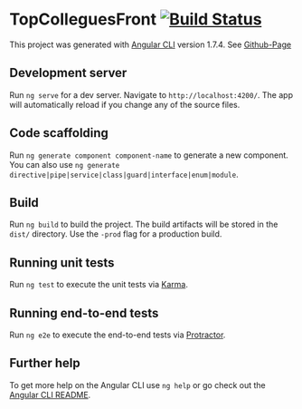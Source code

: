 # TopColleguesFront [![Build Status](https://travis-ci.org/Guilome/top-collegues-front.svg?branch=master)](https://travis-ci.org/Guilome/top-collegues-front)
This project was generated with [Angular CLI](https://github.com/angular/angular-cli) version 1.7.4. See [Github-Page](https://guilome.github.io/top-collegues-front/accueil)

## Development server

Run `ng serve` for a dev server. Navigate to `http://localhost:4200/`. The app will automatically reload if you change any of the source files.

## Code scaffolding

Run `ng generate component component-name` to generate a new component. You can also use `ng generate directive|pipe|service|class|guard|interface|enum|module`.

## Build

Run `ng build` to build the project. The build artifacts will be stored in the `dist/` directory. Use the `-prod` flag for a production build.


## Running unit tests

Run `ng test` to execute the unit tests via [Karma](https://karma-runner.github.io).

## Running end-to-end tests

Run `ng e2e` to execute the end-to-end tests via [Protractor](http://www.protractortest.org/).

## Further help

To get more help on the Angular CLI use `ng help` or go check out the [Angular CLI README](https://github.com/angular/angular-cli/blob/master/README.md).
